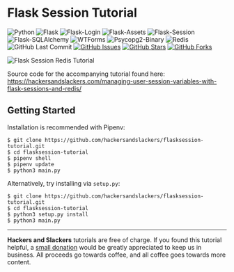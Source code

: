 # Flask Session Tutorial

![Python](https://img.shields.io/badge/Python-v3.7-blue.svg?logo=python&longCache=true&logoColor=white&colorB=5e81ac&style=flat-square&colorA=4c566a)
![Flask](https://img.shields.io/badge/Flask-v1.0.2-blue.svg?longCache=true&logo=flask&style=flat-square&logoColor=white&colorB=5e81ac&colorA=4c566a)
![Flask-Login](https://img.shields.io/badge/Flask--Login-v0.4.1-blue.svg?longCache=true&logo=flask&style=flat-square&logoColor=white&colorB=5e81ac&colorA=4c566a)
![Flask-Assets](https://img.shields.io/badge/Flask--Assets-v0.12-blue.svg?longCache=true&logo=flask&style=flat-square&logoColor=white&colorB=5e81ac&colorA=4c566a)
![Flask-Session](https://img.shields.io/badge/Flask--Session-v0.3.1-blue.svg?longCache=true&logo=flask&style=flat-square&logoColor=white&colorB=5e81ac&colorA=4c566a)
![Flask-SQLAlchemy](https://img.shields.io/badge/Flask--SQLAlchemy-v2.3.2-red.svg?longCache=true&style=flat-square&logo=flask&logoColor=white&colorA=4c566a&colorB=5e81ac)
![WTForms](https://img.shields.io/badge/WTForms-v2.2.1-blue.svg?longCache=true&logo=python&style=flat-square&logoColor=white&colorB=5e81ac&colorA=4c566a)
![Psycopg2-Binary](https://img.shields.io/badge/Psycopg2--Binary-v2.7.7-red.svg?longCache=true&style=flat-square&logo=scala&logoColor=white&colorA=4c566a&colorB=bf616a)
![Redis](https://img.shields.io/badge/Redis-v3.2.1-red.svg?longCache=true&style=flat-square&logo=redis&logoColor=white&colorA=4c566a&colorB=bf616a)
![GitHub Last Commit](https://img.shields.io/github/last-commit/google/skia.svg?style=flat-square&colorA=4c566a&colorB=a3be8c&logo=GitHub)
[![GitHub Issues](https://img.shields.io/github/issues/hackersandslackers/flasksession-tutorial.svg?style=flat-square&colorA=4c566a&logo=GitHub&colorB=ebcb8b)](https://github.com/hackersandslackers/flasksession-tutorial/issues)
[![GitHub Stars](https://img.shields.io/github/stars/hackersandslackers/flasksession-tutorial.svg?style=flat-square8&colorA=4c566a&logo=GitHub&colorB=ebcb8b)](https://github.com/hackersandslackers/flasksession-tutorial/stargazers)
[![GitHub Forks](https://img.shields.io/github/forks/hackersandslackers/flasksession-tutorial.svg?style=flat-square&colorA=4c566a&logo=GitHub&colorB=ebcb8b)](https://github.com/hackersandslackers/flasksession-tutorial/network)

![Flask Session Redis Tutorial](https://hackersandslackers.com/content/images/2019/05/flask-session.jpg)

Source code for the accompanying tutorial found here: https://hackersandslackers.com/managing-user-session-variables-with-flask-sessions-and-redis/

## Getting Started

Installation is recommended with Pipenv:

```shell
$ git clone https://github.com/hackersandslackers/flasksession-tutorial.git
$ cd flasksession-tutorial
$ pipenv shell
$ pipenv update
$ python3 main.py
```

Alternatively, try installing via `setup.py`:

```shell
$ git clone https://github.com/hackersandslackers/flasksession-tutorial.git
$ cd flasksession-tutorial
$ python3 setup.py install
$ python3 main.py
```
-----

**Hackers and Slackers** tutorials are free of charge. If you found this tutorial helpful, a [small donation](https://www.buymeacoffee.com/hackersslackers) would be greatly appreciated to keep us in business. All proceeds go towards coffee, and all coffee goes towards more content.
